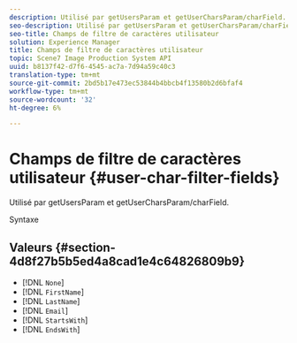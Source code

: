 ```yaml
---
description: Utilisé par getUsersParam et getUserCharsParam/charField.
seo-description: Utilisé par getUsersParam et getUserCharsParam/charField.
seo-title: Champs de filtre de caractères utilisateur
solution: Experience Manager
title: Champs de filtre de caractères utilisateur
topic: Scene7 Image Production System API
uuid: b8137f42-d7f6-4545-ac7a-7d94a59c40c3
translation-type: tm+mt
source-git-commit: 2bd5b17e473ec53844b4bbcb4f13580b2d6bfaf4
workflow-type: tm+mt
source-wordcount: '32'
ht-degree: 6%

---
```



# Champs de filtre de caractères utilisateur {#user-char-filter-fields}

Utilisé par getUsersParam et getUserCharsParam/charField.

Syntaxe

## Valeurs {#section-4d8f27b5b5ed4a8cad1e4c64826809b9}

* [!DNL `None`]
* [!DNL `FirstName`]
* [!DNL `LastName`]
* [!DNL `Email`]
* [!DNL `StartsWith`]
* [!DNL `EndsWith`]

